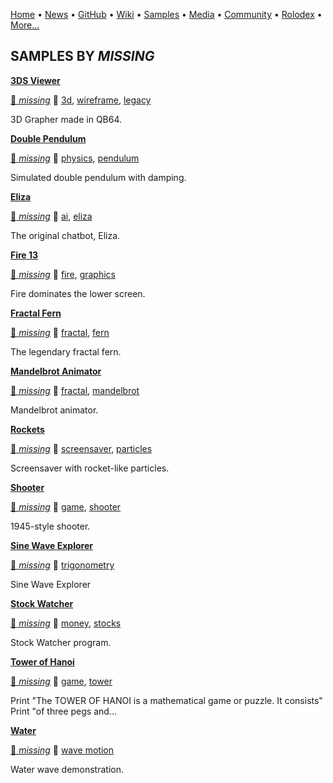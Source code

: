[Home](https://qb64.com) • [News](../news.md) • [GitHub](../github.md) • [Wiki](../wiki.md) • [Samples](../samples.md) • [Media](../media.md) • [Community](../community.md) • [Rolodex](../rolodex.md) • [More...](../more.md)

## SAMPLES BY *MISSING*

**[3DS Viewer](3ds-viewer/index.md)**

[🐝 *missing*](author-missing.md) 🔗 [3d](3d.md), [wireframe](wireframe.md), [legacy](legacy.md)

3D Grapher made in QB64.

**[Double Pendulum](double-pendulum/index.md)**

[🐝 *missing*](author-missing.md) 🔗 [physics](physics.md), [pendulum](pendulum.md)

Simulated double pendulum with damping.

**[Eliza](eliza/index.md)**

[🐝 *missing*](author-missing.md) 🔗 [ai](ai.md), [eliza](eliza.md)

The original chatbot, Eliza.

**[Fire 13](fire-13/index.md)**

[🐝 *missing*](author-missing.md) 🔗 [fire](fire.md), [graphics](graphics.md)

Fire dominates the lower screen.

**[Fractal Fern](fractal-fern/index.md)**

[🐝 *missing*](author-missing.md) 🔗 [fractal](fractal.md), [fern](fern.md)

The legendary fractal fern.

**[Mandelbrot Animator](mandelbrot-animator/index.md)**

[🐝 *missing*](author-missing.md) 🔗 [fractal](fractal.md), [mandelbrot](mandelbrot.md)

Mandelbrot animator.

**[Rockets](rockets/index.md)**

[🐝 *missing*](author-missing.md) 🔗 [screensaver](screensaver.md), [particles](particles.md)

Screensaver with rocket-like particles.

**[Shooter](shooter/index.md)**

[🐝 *missing*](author-missing.md) 🔗 [game](game.md), [shooter](shooter.md)

1945-style shooter.

**[Sine Wave Explorer](sine-wave-explorer/index.md)**

[🐝 *missing*](author-missing.md) 🔗 [trigonometry](trigonometry.md)

Sine Wave Explorer

**[Stock Watcher](stock-watcher/index.md)**

[🐝 *missing*](author-missing.md) 🔗 [money](money.md), [stocks](stocks.md)

Stock Watcher program.

**[Tower of Hanoi](tower-of-hanoi/index.md)**

[🐝 *missing*](author-missing.md) 🔗 [game](game.md), [tower](tower.md)

Print "The TOWER OF HANOI is a mathematical game or puzzle. It consists" Print "of three pegs and...

**[Water](water/index.md)**

[🐝 *missing*](author-missing.md) 🔗 [wave motion](wave-motion.md)

Water wave demonstration.
